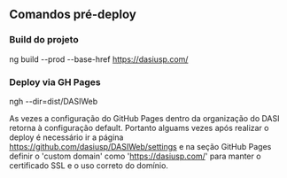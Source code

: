 ## Comandos pré-deploy
### Build do projeto
ng build --prod --base-href https://dasiusp.com/

### Deploy via GH Pages
ngh --dir=dist/DASIWeb

As vezes a configuração do GitHub Pages dentro da organização do DASI retorna à configuração default. Portanto alguams vezes após realizar o deploy é necessário ir a página https://github.com/dasiusp/DASIWeb/settings e na seção GitHub Pages definir o 'custom domain' como 'https://dasiusp.com/' para manter o certificado SSL e o uso correto do domínio.
